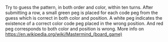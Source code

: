 Try to guess the pattern, in both order and color, within ten turns.
After submitting a row, a small green peg is placed for each code peg
from the guess which is correct in both color and position. A white peg
indicates the existence of a correct color code peg placed in the wrong
position. And red peg corresponds to both color and position is wrong.
More info on https://en.wikipedia.org/wiki/Mastermind_(board_game)

